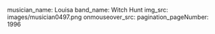 musician_name: Louisa
band_name: Witch Hunt
img_src: images/musician0497.png
onmouseover_src: 
pagination_pageNumber: 1996